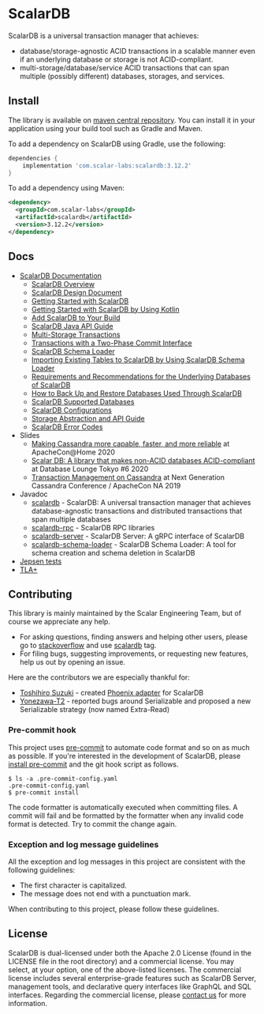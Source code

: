 # ScalarDB

ScalarDB is a universal transaction manager that achieves:
- database/storage-agnostic ACID transactions in a scalable manner even if an underlying database or storage is not ACID-compliant.
- multi-storage/database/service ACID transactions that can span multiple (possibly different) databases, storages, and services.

## Install
The library is available on [maven central repository](https://mvnrepository.com/artifact/com.scalar-labs/scalardb).
You can install it in your application using your build tool such as Gradle and Maven.

To add a dependency on ScalarDB using Gradle, use the following:
```gradle
dependencies {
    implementation 'com.scalar-labs:scalardb:3.12.2'
}
```

To add a dependency using Maven:
```xml
<dependency>
  <groupId>com.scalar-labs</groupId>
  <artifactId>scalardb</artifactId>
  <version>3.12.2</version>
</dependency>
```

## Docs

* [ScalarDB Documentation](https://scalardb.scalar-labs.com/docs/latest/)
  * [ScalarDB Overview](https://scalardb.scalar-labs.com/docs/latest/overview)
  * [ScalarDB Design Document](https://scalardb.scalar-labs.com/docs/latest/design/)
  * [Getting Started with ScalarDB](https://scalardb.scalar-labs.com/docs/latest/getting-started-with-scalardb/)
  * [Getting Started with ScalarDB by Using Kotlin](https://scalardb.scalar-labs.com/docs/latest/getting-started-with-scalardb-by-using-kotlin/)
  * [Add ScalarDB to Your Build](https://scalardb.scalar-labs.com/docs/latest/add-scalardb-to-your-build/)
  * [ScalarDB Java API Guide](https://scalardb.scalar-labs.com/docs/latest/api-guide/)
  * [Multi-Storage Transactions](https://scalardb.scalar-labs.com/docs/latest/multi-storage-transactions/d)
  * [Transactions with a Two-Phase Commit Interface](https://scalardb.scalar-labs.com/docs/latest/two-phase-commit-transactions/)
  * [ScalarDB Schema Loader](https://scalardb.scalar-labs.com/docs/latest/schema-loader/)
  * [Importing Existing Tables to ScalarDB by Using ScalarDB Schema Loader](https://scalardb.scalar-labs.com/docs/latest/schema-loader-import/)
  * [Requirements and Recommendations for the Underlying Databases of ScalarDB](https://scalardb.scalar-labs.com/docs/latest/requirements/)
  * [How to Back Up and Restore Databases Used Through ScalarDB](https://scalardb.scalar-labs.com/docs/latest/backup-restore/)
  * [ScalarDB Supported Databases](https://scalardb.scalar-labs.com/docs/latest/scalardb-supported-databases/)
  * [ScalarDB Configurations](https://scalardb.scalar-labs.com/docs/latest/configurations)
  * [Storage Abstraction and API Guide](https://scalardb.scalar-labs.com/docs/latest/storage-abstraction/)
  * [ScalarDB Error Codes](https://scalardb.scalar-labs.com/docs/latest/scalardb-core-status-codes/)
* Slides
    * [Making Cassandra more capable, faster, and more reliable](https://speakerdeck.com/scalar/making-cassandra-more-capable-faster-and-more-reliable-at-apachecon-at-home-2020) at ApacheCon@Home 2020
    * [Scalar DB: A library that makes non-ACID databases ACID-compliant](https://speakerdeck.com/scalar/scalar-db-a-library-that-makes-non-acid-databases-acid-compliant) at Database Lounge Tokyo #6 2020
    * [Transaction Management on Cassandra](https://speakerdeck.com/scalar/transaction-management-on-cassandra) at Next Generation Cassandra Conference / ApacheCon NA 2019
* Javadoc
    * [scalardb](https://javadoc.io/doc/com.scalar-labs/scalardb/latest/index.html) - ScalarDB: A universal transaction manager that achieves database-agnostic transactions and distributed transactions that span multiple databases
    * [scalardb-rpc](https://javadoc.io/doc/com.scalar-labs/scalardb-rpc/latest/index.html) - ScalarDB RPC libraries
    * [scalardb-server](https://javadoc.io/doc/com.scalar-labs/scalardb-server/latest/index.html) - ScalarDB Server: A gRPC interface of ScalarDB
    * [scalardb-schema-loader](https://javadoc.io/doc/com.scalar-labs/scalardb-schema-loader/latest/index.html) - ScalarDB Schema Loader: A tool for schema creation and schema deletion in ScalarDB
* [Jepsen tests](https://github.com/scalar-labs/scalar-jepsen)
* [TLA+](tla+/consensus-commit/README.md)

## Contributing
This library is mainly maintained by the Scalar Engineering Team, but of course we appreciate any help.

* For asking questions, finding answers and helping other users, please go to [stackoverflow](https://stackoverflow.com/) and use [scalardb](https://stackoverflow.com/questions/tagged/scalardb) tag.
* For filing bugs, suggesting improvements, or requesting new features, help us out by opening an issue.

Here are the contributors we are especially thankful for:
- [Toshihiro Suzuki](https://github.com/brfrn169) - created [Phoenix adapter](https://github.com/scalar-labs/scalardb-phoenix) for ScalarDB
- [Yonezawa-T2](https://github.com/Yonezawa-T2) - reported bugs around Serializable and proposed a new Serializable strategy (now named Extra-Read)

### Pre-commit hook

This project uses [pre-commit](https://pre-commit.com/) to automate code format and so on as much as possible. If you're interested in the development of ScalarDB, please [install pre-commit](https://pre-commit.com/#installation) and the git hook script as follows.

```
$ ls -a .pre-commit-config.yaml
.pre-commit-config.yaml
$ pre-commit install
```

The code formatter is automatically executed when committing files. A commit will fail and be formatted by the formatter when any invalid code format is detected. Try to commit the change again.

### Exception and log message guidelines

All the exception and log messages in this project are consistent with the following guidelines:

- The first character is capitalized.
- The message does not end with a punctuation mark.

When contributing to this project, please follow these guidelines.

## License
ScalarDB is dual-licensed under both the Apache 2.0 License (found in the LICENSE file in the root directory) and a commercial license.
You may select, at your option, one of the above-listed licenses.
The commercial license includes several enterprise-grade features such as ScalarDB Server, management tools, and declarative query interfaces like GraphQL and SQL interfaces.
Regarding the commercial license, please [contact us](https://scalar-labs.com/contact_us/) for more information.
